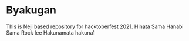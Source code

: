 # Byakugan
This is Neji based repository for hacktoberfest 2021.
Hinata Sama
Hanabi Sama
Rock lee
Hakunamata
hakuna1
